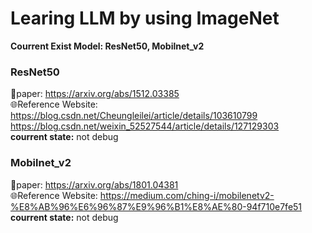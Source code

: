 # Learing LLM by using ImageNet
**Courrent Exist Model: ResNet50, Mobilnet_v2**
### **ResNet50**
  📖paper: https://arxiv.org/abs/1512.03385  
  🌐Reference Website:  
  https://blog.csdn.net/Cheungleilei/article/details/103610799  
  https://blog.csdn.net/weixin_52527544/article/details/127129303  
  **courrent state:**
  not debug  

### Mobilnet_v2
  📖paper: https://arxiv.org/abs/1801.04381  
  🌐Reference Website: https://medium.com/ching-i/mobilenetv2-%E8%AB%96%E6%96%87%E9%96%B1%E8%AE%80-94f710e7fe51  
  **courrent state:**
  not debug  
